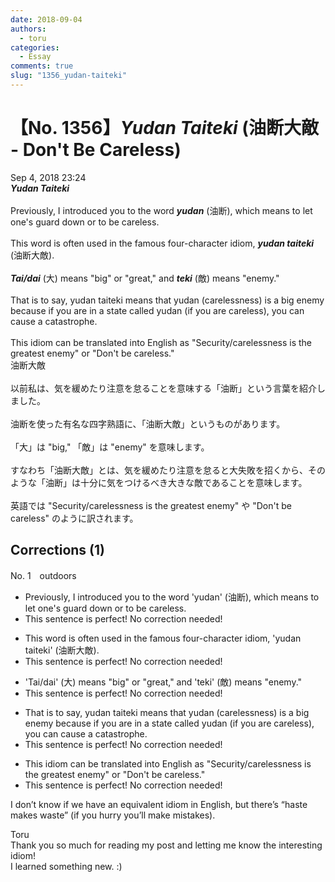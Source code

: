 ```yaml
---
date: 2018-09-04
authors:
  - toru
categories:
  - Essay
comments: true
slug: "1356_yudan-taiteki"
---
```


# 【No. 1356】<strong><em>Yudan Taiteki</strong></em> (油断大敵 - Don't Be Careless)
<div class="date">Sep 4, 2018 23:24</div>
<div id="post"><div id="body_show_ori">
<strong><em>Yudan Taiteki</strong></em><br/><br/>Previously, I introduced you to the word <strong><em>yudan</em></strong> (油断), which means to let one's guard down or to be careless.<br/><br/>This word is often used in the famous four-character idiom, <strong><em>yudan taiteki</em></strong> (油断大敵).<br/><br/><strong><em>Tai/dai</em></strong> (大) means "big" or "great," and <strong><em>teki</em></strong> (敵) means "enemy."<br/><br/>That is to say, yudan taiteki means that yudan (carelessness) is a big enemy because if you are in a state called yudan (if you are careless), you can cause a catastrophe.<br/><br/>This idiom can be translated into English as "Security/carelessness is the greatest enemy" or "Don't be careless."
</div></div>

<!-- more -->

<div id="post_ja"><div id="body_show_mo">
油断大敵<br/><br/>以前私は、気を緩めたり注意を怠ることを意味する「油断」という言葉を紹介しました。<br/><br/>油断を使った有名な四字熟語に、「油断大敵」というものがあります。<br/><br/>「大」は "big," 「敵」は "enemy" を意味します。<br/><br/>すなわち「油断大敵」とは、気を緩めたり注意を怠ると大失敗を招くから、そのような「油断」は十分に気をつけるべき大きな敵であることを意味します。<br/><br/>英語では "Security/carelessness is the greatest enemy" や "Don't be careless" のように訳されます。
</div></div>

## Corrections (1)
<div id="block"><div class="first_name"> No. 1　<span class="just_name">outdoors</span></div><div id="block2">
<ul class="correction_field">
<li class="incorrect">Previously, I introduced you to the word 'yudan' (油断), which means to let one's guard down or to be careless.</li>
<li class="corrected perfect">This sentence is perfect! No correction needed!</li>
</ul>
<ul class="correction_field">
<li class="incorrect">This word is often used in the famous four-character idiom, 'yudan taiteki' (油断大敵).</li>
<li class="corrected perfect">This sentence is perfect! No correction needed!</li>
</ul>
<ul class="correction_field">
<li class="incorrect">'Tai/dai' (大) means "big" or "great," and 'teki' (敵) means "enemy."</li>
<li class="corrected perfect">This sentence is perfect! No correction needed!</li>
</ul>
<ul class="correction_field">
<li class="incorrect">That is to say, yudan taiteki means that yudan (carelessness) is a big enemy because if you are in a state called yudan (if you are careless), you can cause a catastrophe.</li>
<li class="corrected perfect">This sentence is perfect! No correction needed!</li>
</ul>
<ul class="correction_field">
<li class="incorrect">This idiom can be translated into English as "Security/carelessness is the greatest enemy" or "Don't be careless."</li>
<li class="corrected perfect">This sentence is perfect! No correction needed!</li>
</ul>
<p class="comment_small">
 I don’t know if we have an equivalent idiom in English, but there’s “haste makes waste” (if you hurry you’ll make mistakes).
</p>

</div><div class="name"><span class="just_name">Toru</span><br>
Thank you so much for reading my post and letting me know the interesting idiom!<br/>I learned something new. :)
</div>
</div>
